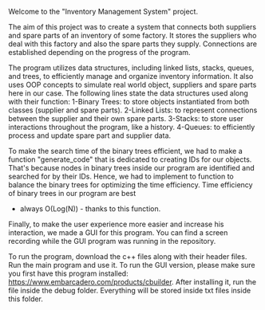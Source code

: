 Welcome to the "Inventory Management System" project. 

The aim of this project was to create a system that connects both suppliers and spare parts of an inventory of some factory. 
It stores the suppliers who deal with this factory and also the spare parts they supply. Connections are established depending on the 
progress of the program. 

The program utilizes data structures, including linked lists, stacks, queues, and trees, to efficiently manage and organize inventory information.
It also uses OOP concepts to simulate real world object, suppliers and spare parts here in our case. 
The following lines state the data structures used along with their function:
1-Binary Trees: to store objects instantiated from both classes (supplier and spare parts).
2-Linked Lists: to represent connections between the supplier and their own spare parts.
3-Stacks: to store user interactions throughout the program, like a history.
4-Queues: to efficiently process and update spare part and supplier data.

To make the search time of the binary trees efficient, we had to make a function "generate_code" that is dedicated to creating IDs
for our objects. That's because nodes in binary trees inside our program are identified and searched for by their IDs.
Hence, we had to implement to function to balance the binary trees for optimizing the time efficiency. Time efficiency of binary trees in our program are best 
- always O(Log(N)) - thanks to this function. 

Finally, to make the user experience more easier and increase his interaction, we made a GUI for this program. 
You can find a screen recording while the GUI program was running in the repository.

To run the program, download the c++ files along with their header files. Run the main program and use it.
To run the GUI version, please make sure you first have this program installed: https://www.embarcadero.com/products/cbuilder. 
After installing it, run the file inside the debug folder. Everything will be stored inside txt files inside this folder.
